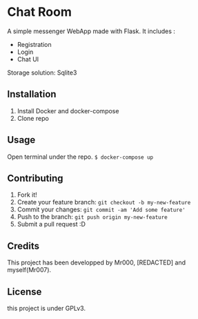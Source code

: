 # Chat Room

A simple messenger WebApp made with Flask.
It includes :
- Registration
- Login
- Chat UI

Storage solution: Sqlite3

## Installation

1. Install Docker and docker-compose
2. Clone repo

## Usage

Open terminal under the repo. 
`$ docker-compose up`

## Contributing

1. Fork it!
2. Create your feature branch: `git checkout -b my-new-feature`
3. Commit your changes: `git commit -am 'Add some feature'`
4. Push to the branch: `git push origin my-new-feature`
5. Submit a pull request :D


## Credits

This project has been developped by Mr000, [REDACTED] and myself(Mr007).

## License

this project is under GPLv3.
